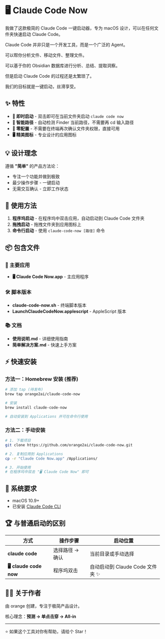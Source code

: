 # 🖥 Claude Code Now

我做了这款极简的 Claude Code 一键启动器，专为 macOS 设计，可以在任何文件夹快速启动 Claude Code。

Claude Code 并非只是一个开发工具，而是一个广泛的 Agent。

可以帮你分析文件、移动文件、整理文件。

可以基于你的 Obsidian 数据库进行分析、总结、提取洞察。

但是启动 Claude Code 的过程还是太繁琐了。

我们的目标就是一键启动，丝滑享受。

## ✨ 特性

- **🚀 即时启动** - 双击即可在当前文件夹启动 `claude code now`
- **📁 智能路径** - 自动检测 Finder 当前路径，不需要再 cd 输入路径
- **🎯 零配置** - 不需要在终端再次确认文件夹权限，直接可用
- **🖥 精美图标** - 专业设计的应用图标

## 💡 设计理念

遵循 **"简单"** 的产品方法论：
- 专注一个功能并做到极致
- 最少操作步骤 - 一键启动
- 无需交互确认 - 立即工作状态

## 🎯 使用方法

1. **程序坞启动** - 在程序坞中双击应用，自动启动到 Claude Code 文件夹
2. **拖拽启动** - 拖拽文件夹到应用图标上
3. **命令行启动** - 使用 `claude-code-now [路径]` 命令

## 📦 包含文件

### 🍎 主要应用
- **🖥 Claude Code Now.app** - 主应用程序

### 🛠 脚本版本
- **claude-code-now.sh** - 终端脚本版本
- **LaunchClaudeCodeNow.applescript** - AppleScript 版本

### 📚 文档
- **使用说明.md** - 详细使用指南
- **简单解决方案.md** - 快速上手方案

## ⚡ 快速安装

### 方法一：Homebrew 安装 (推荐)
```bash
# 添加 tap (待发布)
brew tap orange2ai/claude-code-now

# 安装
brew install claude-code-now

# 自动安装到 Applications 并可在命令行使用
```

### 方法二：手动安装
```bash
# 1. 下载项目
git clone https://github.com/orange2ai/claude-code-now.git

# 2. 复制应用到 Applications
cp -r "Claude Code Now.app" /Applications/

# 3. 开始使用
# 在程序坞中双击 "🖥 Claude Code Now" 即可
```

## 🔧 系统要求

- macOS 10.9+
- 已安装 [Claude Code CLI](https://docs.claude.com/en/docs/claude-code)

## 🏆 与普通启动的区别

| 方式 | 操作步骤 | 启动位置 |
|------|----------|----------|
| **claude code** | 选择路径 → 确认 | 当前目录或手动选择 |
| **🖥 claude code now** | 程序坞双击 | 自动启动到 Claude Code 文件夹 ✨ |

## 👨‍💼 关于作者

由 orange 创建，专注于极简产品设计。

核心理念：**预测 → 单点击穿 → All-in**

---

⭐ 如果这个工具对你有帮助，请给个 Star！